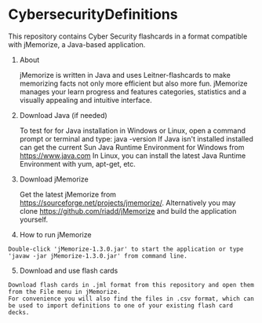 # CybersecurityDefinitions

This repository contains Cyber Security flashcards in a format compatible with jMemorize, a Java-based application.
 
 1. About

	jMemorize is written in Java and uses Leitner-flashcards to make memorizing facts not only more efficient but also more fun. 
	jMemorize manages your learn progress and features categories, statistics and a visually appealing and intuitive interface.

 2. Download Java (if needed)

    To test for for Java installation in Windows or Linux, open a command prompt or terminal and type: java -version
    If Java isn't installed installed can get the current Sun Java Runtime Environment for Windows from https://www.java.com
    In Linux, you can install the latest Java Runtime Environment with yum, apt-get, etc. 
    
 3. Download jMemorize 
 
    Get the latest jMemorize from https://sourceforge.net/projects/jmemorize/.
    Alternatively you may clone https://github.com/riadd/jMemorize and build the application yourself.
 
 4.  How to run jMemorize

	Double-click 'jMemorize-1.3.0.jar' to start the application or type 'javaw -jar jMemorize-1.3.0.jar' from command line.

5.   Download and use flash cards

	Download flash cards in .jml format from this repository and open them from the File menu in jMemorize.
	For convenience you will also find the files in .csv format, which can be used to import definitions to one of your existing flash card decks.
